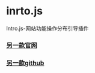 # inrto.js
Intro.js-网站功能操作分布引导插件

### [另一款官网](http://jwarby.github.io/jquery-pagewalkthrough/)
### [另一款github](https://github.com/ChasonHong/jquery-pagewalkthrough)
